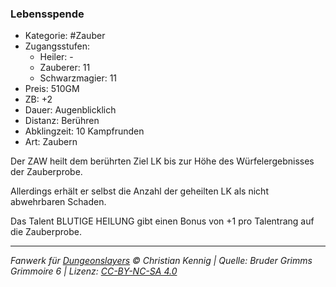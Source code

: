 ### Lebensspende

- Kategorie: #Zauber
- Zugangsstufen:
  - Heiler: -
  - Zauberer: 11
  - Schwarzmagier: 11
- Preis: 510GM
- ZB: +2
- Dauer: Augenblicklich
- Distanz: Berühren
- Abklingzeit: 10 Kampfrunden
- Art: Zaubern



Der ZAW heilt dem berührten Ziel LK bis zur Höhe des Würfelergebnisses der Zauberprobe.

Allerdings erhält er selbst die Anzahl der geheilten LK als nicht abwehrbaren Schaden.

Das Talent BLUTIGE HEILUNG gibt einen Bonus von +1 pro Talentrang auf die Zauberprobe.

---

_Fanwerk für [Dungeonslayers](https://www.dungeonslayers.net/) © Christian Kennig | Quelle: Bruder Grimms Grimmoire 6 | Lizenz: [CC-BY-NC-SA 4.0](https://creativecommons.org/licenses/by-nc-sa/4.0/deed.de)_
